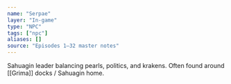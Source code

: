 ```yaml
---
name: "Serpae"
layer: "In-game"
type: "NPC"
tags: ["npc"]
aliases: []
source: "Episodes 1–32 master notes"
---
```

Sahuagin leader balancing pearls, politics, and krakens. Often found around [[Grima]] docks / Sahuagin home.
